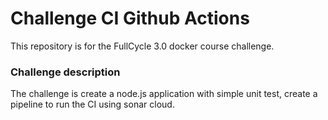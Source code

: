 # Challenge CI Github Actions

This repository is for the FullCycle 3.0 docker course challenge.

### Challenge description

The challenge is create a node.js application with simple unit test, create a pipeline to run the CI using sonar cloud.
